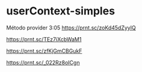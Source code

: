 # userContext-simples

Método provider 3:05 https://prnt.sc/zoKd45dZyylQ


https://prnt.sc/TEz7iXcbWaM1


https://prnt.sc/zfKjGmCBGukF


https://prnt.sc/_022Rz8oICgn
